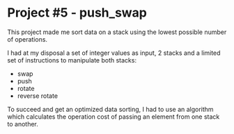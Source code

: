 # Project #5 - push_swap

This project made me sort data on a stack using the lowest possible number of operations.

I had at my disposal a set of integer values as input, 2 stacks and a limited set of instructions to manipulate both stacks:
- swap
- push
- rotate
- reverse rotate

To succeed and get an optimized data sorting, I had to use an algorithm which calculates the operation cost of passing an element from one stack to another.
